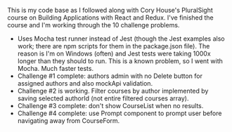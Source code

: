 This is my code base as I followed along with Cory House's PluralSight course on Building Applications with React and Redux. I've finished the course and I'm working through the 10 challenge problems.

<ul>
  <li>Uses Mocha test runner instead of Jest (though the Jest examples also work; there are npm scripts for them in the package.json file).  The reason is I'm on Windows (often) and Jest tests were taking 1000x longer than they should to run.  This is a known problem, so I went with Mocha.  Much faster tests.</li>
  <li>Challenge #1 complete: authors admin with no Delete button for assigned authors and also mockApi validation.</li>
  <li>Challenge #2 is working.  Filter courses by author implemented by saving selected authorId (not entire filtered courses array).</li>
  <li>Challenge #3 complete: don't show CourseList when no results.</li>
  <li>Challenge #4 complete: use Prompt component to prompt user before navigating away from CourseForm.</li>
</ul>
